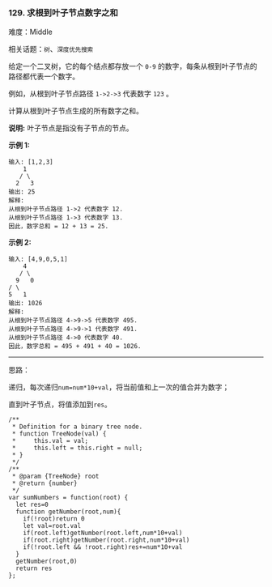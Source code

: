 ### 129. 求根到叶子节点数字之和

难度：Middle

相关话题：`树`、`深度优先搜索`

给定一个二叉树，它的每个结点都存放一个 `0-9` 的数字，每条从根到叶子节点的路径都代表一个数字。



例如，从根到叶子节点路径  `1->2->3`  代表数字  `123` 。



计算从根到叶子节点生成的所有数字之和。



**说明:** 叶子节点是指没有子节点的节点。



**示例 1:** 



```
输入: [1,2,3]
    1
   / \
  2   3
输出: 25
解释:
从根到叶子节点路径 1->2 代表数字 12.
从根到叶子节点路径 1->3 代表数字 13.
因此，数字总和 = 12 + 13 = 25.
```


**示例 2:** 



```
输入: [4,9,0,5,1]
    4
   / \
  9   0
/ \
5   1
输出: 1026
解释:
从根到叶子节点路径 4->9->5 代表数字 495.
从根到叶子节点路径 4->9->1 代表数字 491.
从根到叶子节点路径 4->0 代表数字 40.
因此，数字总和 = 495 + 491 + 40 = 1026.
```



-----

思路：

递归，每次递归`num=num*10+val`，将当前值和上一次的值合并为数字；

直到叶子节点，将值添加到`res`。

```
/**
 * Definition for a binary tree node.
 * function TreeNode(val) {
 *     this.val = val;
 *     this.left = this.right = null;
 * }
 */
/**
 * @param {TreeNode} root
 * @return {number}
 */
var sumNumbers = function(root) {
  let res=0
  function getNumber(root,num){
    if(!root)return 0
    let val=root.val
    if(root.left)getNumber(root.left,num*10+val)
    if(root.right)getNumber(root.right,num*10+val)
    if(!root.left && !root.right)res+=num*10+val
  }
  getNumber(root,0)
  return res
};
```

